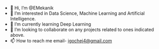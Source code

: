 - 👋 Hi, I’m @EMekanik
- 👀 I’m interested in Data Science, Machine Learning and Artificial Intelligence.
- 🌱 I’m currently learning Deep Learning
- 💞️ I’m looking to collaborate on any projects related to ones indicated above.
- 📫 How to reach me email- igochej4@gmail.com

<!---
EMekanik/EMekanik is a ✨ special ✨ repository because its `README.md` (this file) appears on your GitHub profile.
You can click the Preview link to take a look at your changes.
--->
